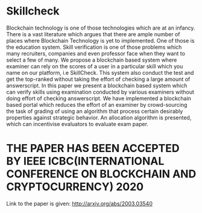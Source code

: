# Skillcheck
Blockchain technology is one of those technologies which are at an infancy. There is a vast literature which argues that there are ample number of places where Blockchain Technology is yet to
implemented. One of those is the education system. Skill verification is one of those problems which
many recruiters, companies and even professor face when they want to select a few of many. We
propose a blockchain based system where examiner can rely on the scores of a user in a particular
skill which you name on our platform, i.e SkillCheck. This system also conduct the test and get the
top-ranked without taking the effort of checking a large amount of answerscript. In this paper we
present a blockchain based system which can verify skills using examination conducted by various
examiners without doing effort of checking answerscript. We have implemented a blockchain based
portal which reduces the effort of an examiner by crowd-sourcing the task of grading of using an
algorithm that process certain desirably properties against strategic behavior. An allocation algorithm
is presented, which can incentivise evaluators to evaluate exam paper.

# THE PAPER HAS BEEN ACCEPTED BY IEEE ICBC(INTERNATIONAL CONFERENCE ON BLOCKCHAIN AND CRYPTOCURRENCY) 2020

Link to the paper is given: http://arxiv.org/abs/2003.03540
